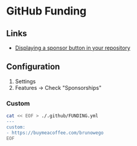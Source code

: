 # GitHub Funding

## Links

- [Displaying a sponsor button in your repository](https://docs.github.com/en/repositories/managing-your-repositorys-settings-and-features/customizing-your-repository/displaying-a-sponsor-button-in-your-repository)

## Configuration

1. Settings
2. Features -> Check "Sponsorships"

### Custom

```sh
cat << EOF > ./.github/FUNDING.yml
---
custom:
- https://buymeacoffee.com/brunowego
EOF
```
